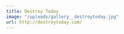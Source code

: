```yaml
---
title: Destroy Today
image: "/uploads/gallery__destroytoday.jpg"
url: http://destroytoday.com/
---
```

